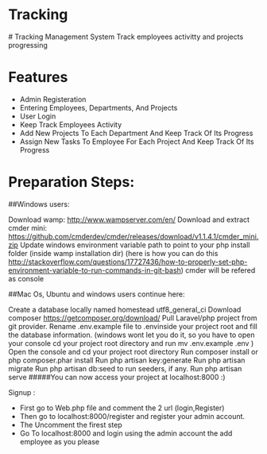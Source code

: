 <h1>Tracking</h1>
# Tracking Management System
Track employees activitty and projects progressing

# Features
- Admin Registeration
- Entering Employees, Departments, And Projects
- User Login
- Keep Track Employees Activity
- Add New Projects To Each Department And Keep Track Of Its Progress
- Assign New Tasks To Employee For Each Project And Keep Track Of Its Progress


# Preparation Steps:
##Windows users:

 Download wamp: http://www.wampserver.com/en/
 Download and extract cmder mini: https://github.com/cmderdev/cmder/releases/download/v1.1.4.1/cmder_mini.zip
 Update windows environment variable path to point to your php install folder (inside wamp installation dir) (here is how you can do this http://stackoverflow.com/questions/17727436/how-to-properly-set-php-environment-variable-to-run-commands-in-git-bash)
 cmder will be refered as console

##Mac Os, Ubuntu and windows users continue here:

 Create a database locally named homestead utf8_general_ci
 Download composer https://getcomposer.org/download/
 Pull Laravel/php project from git provider.
 Rename .env.example file to .envinside your project root and fill the database information. (windows wont let you do it, so you have to open your console cd your project root directory and run mv .env.example .env )
 Open the console and cd your project root directory
 Run composer install or php composer.phar install
 Run php artisan key:generate
 Run php artisan migrate
 Run php artisan db:seed to run seeders, if any.
 Run php artisan serve
#####You can now access your project at localhost:8000 :)

Signup :
 - First go to Web.php file and comment the 2 url (login,Register)
 - Then go to localhost:8000/register and register your admin account.
 - The Uncomment the firest step
 - Go To localhost:8000 and login using the admin account the add employee as you please

